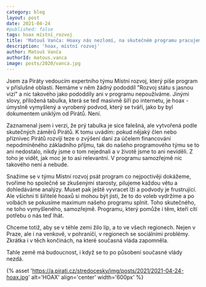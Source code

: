```yaml
---
category: blog
layout: post
date: 2021-04-24
#published: false
tags: hoax místní_rozvoj
title: 'Matouš Vanča: Hoaxy nás nezlomí, na skutečném programu pracujeme usilovně dál.'
description: 'hoax, místní rozvoj'
author: Matouš Vanča
authorId: matous.vanca
image: posts/2020/vanca.jpg
---
```


Jsem za Piráty vedoucím expertního týmu Místní rozvoj, který píše program v příslušné oblasti. Nemáme v něm žádný pododdíl "Rozvoj státu s jasnou vizí" a nic takového jako pododdíly ani v programu nepoužíváme. Jinými slovy, přiložená tabulka, která se teď masivně šíří po internetu, je hoax - úmyslně vymyšlený a vyrobený podvod, který se tváří, jako by byl dokumentem uniklým od Pirátů. Není.

Zaznamenal jsem i verzi, že prý tabulka je sice falešná, ale vytvořená podle skutečných záměrů Pirátů. K tomu uvádím: pokud nějaký člen nebo příznivec Pirátů rozvíjí teze o zvýšení daní za účelem financování nepodmíněného základního příjmu, tak do našeho programového týmu se to ani nedostalo, nikdy jsme o tom nejednali a v životě jsme to ani neviděli. Z toho je vidět, jak moc je to asi relevantní. V programu samozřejmě nic takového není a nebude.

Snažíme se v týmu Místní rozvoj psát program co nejpoctivěji dokážeme, tvoříme ho společně se zkušenými starosty, pilujeme každou větu a dohledáváme analýzy. Muset pak ještě vyvracet lži a podvody je frustrující. Ale všichni ti šiřitelé hoaxů si mohou být jisti, že to do voleb vydržíme a po volbách se pokusíme maximum našeho programu splnit. Toho skutečného, ne toho vymyšleného, samozřejmě. Programu, který pomůže i těm, kteří cítí potřebu o nás teď lhát.

Chceme totiž, aby se v téhle zemi žilo líp, a to ve všech regionech. Nejen v Praze, ale i na venkově, v pohraničí, v regionech se sociálními problémy. Zkrátka i v těch končinách, na které současná vláda zapomněla.

Tahle země má budoucnost, i když se to po působení současné vlády nezdá.

{% asset 'https://a.pirati.cz/stredocesky/img/posts/2021/2021-04-24-hoax.jpg' alt='HOAX' align='center' width='600px' %}

